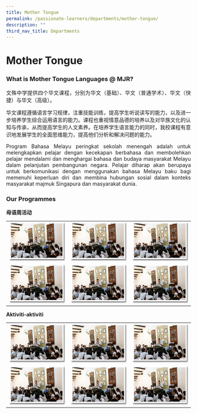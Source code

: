 ```yaml
---
title: Mother Tongue
permalink: /passionate-learners/departments/mother-tongue/
description: ""
third_nav_title: Departments
---
```

# Mother Tongue

### What is Mother Tongue Languages @ MJR?

<p style="text-align: justify;">文殊中学提供四个华文课程，分别为华文（基础）、华文（普通学术）、华文（快捷）与华文（高级）。</p>

<p style="text-align: justify;">华文课程遵循语言学习规律，注重技能训练，提高学生听说读写的能力，以及进一步培养学生综合运用语言的能力。课程也重视情意品德的培养以及对华族文化的认知与传承，从而提高学生的人文素养。在培养学生语言能力的同时，我校课程有意识地发展学生的全面思维能力，提高他们分析和解决问题的能力。</p>

<p style="text-align: justify;">Program Bahasa Melayu peringkat sekolah menengah adalah untuk melengkapkan pelajar dengan kecekapan berbahasa dan membolehkan pelajar mendalami dan menghargai bahasa dan budaya masyarakat Melayu dalam pelanjutan pembangunan negara. Pelajar diharap akan berupaya untuk berkomunikasi dengan menggunakan bahasa Melayu baku bagi memenuhi keperluan diri dan membina hubungan sosial dalam konteks masyarakat majmuk Singapura dan masyarakat dunia.</p>

### Our Programmes

**母语周活动**


|   |   |   |
|:----:|:-----:|:------:|
| ![](/images/Passionate%20Learners/Mother%20Tongue/mt1.png) |  ![](/images/Passionate%20Learners/Mother%20Tongue/mt1.png)  |  ![](/images/Passionate%20Learners/Mother%20Tongue/mt1.png)  |
|  ![](/images/Passionate%20Learners/Mother%20Tongue/mt1.png)  |  ![](/images/Passionate%20Learners/Mother%20Tongue/mt1.png)  |  ![](/images/Passionate%20Learners/Mother%20Tongue/mt1.png)  |



**Aktiviti-aktiviti**


|   |   |   |
|:----:|:-----:|:------:|
| ![](/images/Passionate%20Learners/Mother%20Tongue/mt1.png) |  ![](/images/Passionate%20Learners/Mother%20Tongue/mt1.png)  |  ![](/images/Passionate%20Learners/Mother%20Tongue/mt1.png)  |
|  ![](/images/Passionate%20Learners/Mother%20Tongue/mt1.png)  |  ![](/images/Passionate%20Learners/Mother%20Tongue/mt1.png)  |  ![](/images/Passionate%20Learners/Mother%20Tongue/mt1.png)  |